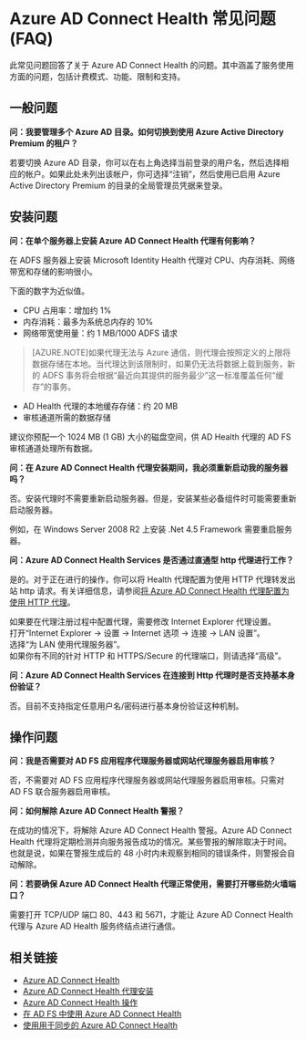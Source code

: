 <properties 
	pageTitle="Azure AD Connect Health 常见问题" 
	description="此常见问题回答了关于 Azure AD Connect Health 的问题。其中涵盖了服务使用方面的问题，包括计费模式、功能、限制和支持。" 
	services="active-directory" 
	documentationCenter="" 
	authors="billmath" 
	manager="stevenpo" 
	editor="curtand"/>

<tags 
	ms.service="active-directory"  
	ms.date="10/15/2015"
	wacn.date=""/>


# Azure AD Connect Health 常见问题 (FAQ)

此常见问题回答了关于 Azure AD Connect Health 的问题。其中涵盖了服务使用方面的问题，包括计费模式、功能、限制和支持。

## 一般问题



**问：我要管理多个 Azure AD 目录。如何切换到使用 Azure Active Directory Premium 的租户？**

若要切换 Azure AD 目录，你可以在右上角选择当前登录的用户名，然后选择相应的帐户。如果此处未列出该帐户，你可选择“注销”，然后使用已启用 Azure Active Directory Premium 的目录的全局管理员凭据来登录。

## 安装问题



**问：在单个服务器上安装 Azure AD Connect Health 代理有何影响？**

在 ADFS 服务器上安装 Microsoft Identity Health 代理对 CPU、内存消耗、网络带宽和存储的影响很小。

下面的数字为近似值。

- CPU 占用率：增加约 1%
- 内存消耗：最多为系统总内存的 10%
- 网络带宽使用量：约 1 MB/1000 ADFS 请求
>[AZURE.NOTE]如果代理无法与 Azure 通信，则代理会按照定义的上限将数据存储在本地。当代理达到该限制时，如果仍无法将数据上载到服务，新的 ADFS 事务将会根据“最近向其提供的服务最少”这一标准覆盖任何“缓存”的事务。

- AD Health 代理的本地缓存存储：约 20 MB
- 审核通道所需的数据存储


建议你预配一个 1024 MB (1 GB) 大小的磁盘空间，供 AD Health 代理的 AD FS 审核通道处理所有数据。

**问：在 Azure AD Connect Health 代理安装期间，我必须重新启动我的服务器吗？**

否。安装代理时不需要重新启动服务器。但是，安装某些必备组件时可能需要重新启动服务器。

例如，在 Windows Server 2008 R2 上安装 .Net 4.5 Framework 需要重启服务器。


**问：Azure AD Connect Health Services 是否通过直通型 http 代理进行工作？**

是的。对于正在进行的操作，你可以将 Health 代理配置为使用 HTTP 代理转发出站 http 请求。有关详细信息，请参阅[将 Azure AD Connect Health 代理配置为使用 HTTP 代理](active-directory-aadconnect-health-agent-install-adfs.md#configure-azure-ad-connect-health-agent-to-use-http-proxy)。

如果要在代理注册过程中配置代理，需要修改 Internet Explorer 代理设置。<br>
打开“Internet Explorer -> 设置 -> Internet 选项 -> 连接 -> LAN 设置”。<br>
选择“为 LAN 使用代理服务器”。<br>
如果你有不同的针对 HTTP 和 HTTPS/Secure 的代理端口，则请选择“高级”。<br>




**问：Azure AD Connect Health Services 在连接到 Http 代理时是否支持基本身份验证？**

否。目前不支持指定任意用户名/密码进行基本身份验证这种机制。





## 操作问题



**问：我是否需要对 AD FS 应用程序代理服务器或网站代理服务器启用审核？**

否，不需要对 AD FS 应用程序代理服务器或网站代理服务器启用审核。只需对 AD FS 联合服务器启用审核。



**问：如何解除 Azure AD Connect Health 警报？**

在成功的情况下，将解除 Azure AD Connect Health 警报。Azure AD Connect Health 代理将定期检测并向服务报告成功的情况。某些警报的解除取决于时间。也就是说，如果在警报生成后的 48 小时内未观察到相同的错误条件，则警报会自动解除。




**问：若要确保 Azure AD Connect Health 代理正常使用，需要打开哪些防火墙端口？**

需要打开 TCP/UDP 端口 80、443 和 5671，才能让 Azure AD Connect Health 代理与 Azure AD Health 服务终结点进行通信。

## 相关链接

* [Azure AD Connect Health](/documentation/articles/active-directory-aadconnect-health)
* [Azure AD Connect Health 代理安装](/documentation/articles/active-directory-aadconnect-health-agent-install)
* [Azure AD Connect Health 操作](/documentation/articles/active-directory-aadconnect-health-operations)
* [在 AD FS 中使用 Azure AD Connect Health](/documentation/articles/active-directory-aadconnect-health-adfs)
* [使用用于同步的 Azure AD Connect Health](/documentation/articles/active-directory-aadconnect-health-sync)

<!---HONumber=Mooncake_1221_2015-->